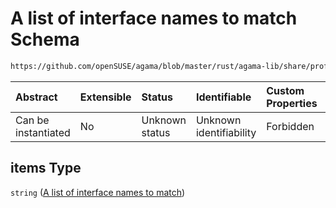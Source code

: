 # A list of interface names to match Schema

```txt
https://github.com/openSUSE/agama/blob/master/rust/agama-lib/share/profile.schema.json#/properties/network/properties/connections/items/properties/match/properties/interface/items
```



| Abstract            | Extensible | Status         | Identifiable            | Custom Properties | Additional Properties | Access Restrictions | Defined In                                                          |
| :------------------ | :--------- | :------------- | :---------------------- | :---------------- | :-------------------- | :------------------ | :------------------------------------------------------------------ |
| Can be instantiated | No         | Unknown status | Unknown identifiability | Forbidden         | Allowed               | none                | [profile.schema.json\*](profile.schema.json "open original schema") |

## items Type

`string` ([A list of interface names to match](profile-properties-network-settings-properties-network-connections-to-be-defined-items-properties-match-settings-properties-interface-a-list-of-interface-names-to-match.md))
